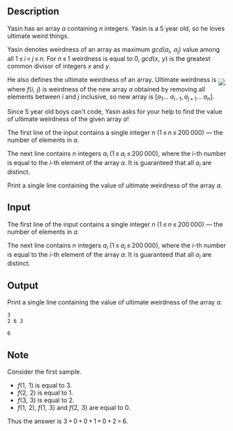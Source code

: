 ## Description

<div><p>Yasin has an array <span class="tex-span"><i>a</i></span> containing <span class="tex-span"><i>n</i></span> integers. Yasin is a 5 year old, so he loves ultimate weird things.</p><p>Yasin denotes <span class="tex-font-style-it">weirdness</span> of an array as maximum <span class="tex-span"><i>gcd</i>(<i>a</i><sub class="lower-index"><i>i</i></sub>,  <i>a</i><sub class="lower-index"><i>j</i></sub>)</span> value among all <span class="tex-span">1 ≤ <i>i</i> &lt; <i>j</i> ≤ <i>n</i></span>. For <span class="tex-span"><i>n</i> ≤ 1</span> weirdness is equal to <span class="tex-span">0</span>, <span class="tex-span"><i>gcd</i>(<i>x</i>,  <i>y</i>)</span> is the greatest common divisor of integers <span class="tex-span"><i>x</i></span> and <span class="tex-span"><i>y</i></span>.</p><p>He also defines the <span class="tex-font-style-it">ultimate weirdness</span> of an array. Ultimate weirdness is <img align="middle" class="tex-formula" src="file://Y33QEAQg.png" style="max-width: 100.0%;max-height: 100.0%;"> where <span class="tex-span"><i>f</i>(<i>i</i>,  <i>j</i>)</span> is weirdness of the new array <span class="tex-span"><i>a</i></span> obtained by removing all elements between <span class="tex-span"><i>i</i></span> and <span class="tex-span"><i>j</i></span> inclusive, so new array is <span class="tex-span">[<i>a</i><sub class="lower-index">1</sub>... <i>a</i><sub class="lower-index"><i>i</i> - 1</sub>, <i>a</i><sub class="lower-index"><i>j</i> + 1</sub>... <i>a</i><sub class="lower-index"><i>n</i></sub>]</span>.</p><p>Since 5 year old boys can't code, Yasin asks for your help to find the value of ultimate weirdness of the given array <span class="tex-span"><i>a</i></span>!</p></div><div class="input-specification"><p>The first line of the input contains a single integer <span class="tex-span"><i>n</i></span> (<span class="tex-span">1 ≤ <i>n</i> ≤ 200 000</span>)&nbsp;— the number of elements in <span class="tex-span"><i>a</i></span>.</p><p>The next line contains <span class="tex-span"><i>n</i></span> integers <span class="tex-span"><i>a</i><sub class="lower-index"><i>i</i></sub></span> (<span class="tex-span">1 ≤ <i>a</i><sub class="lower-index"><i>i</i></sub> ≤ 200 000</span>), where the <span class="tex-span"><i>i</i></span>-th number is equal to the <span class="tex-span"><i>i</i></span>-th element of the array <span class="tex-span"><i>a</i></span>. It is guaranteed that all <span class="tex-span"><i>a</i><sub class="lower-index"><i>i</i></sub></span> are distinct.</p></div><div class="output-specification"><p>Print a single line containing the value of ultimate weirdness of the array <span class="tex-span"><i>a</i></span>. </p></div>

## Input

<p>The first line of the input contains a single integer <span class="tex-span"><i>n</i></span> (<span class="tex-span">1 ≤ <i>n</i> ≤ 200 000</span>)&nbsp;— the number of elements in <span class="tex-span"><i>a</i></span>.</p><p>The next line contains <span class="tex-span"><i>n</i></span> integers <span class="tex-span"><i>a</i><sub class="lower-index"><i>i</i></sub></span> (<span class="tex-span">1 ≤ <i>a</i><sub class="lower-index"><i>i</i></sub> ≤ 200 000</span>), where the <span class="tex-span"><i>i</i></span>-th number is equal to the <span class="tex-span"><i>i</i></span>-th element of the array <span class="tex-span"><i>a</i></span>. It is guaranteed that all <span class="tex-span"><i>a</i><sub class="lower-index"><i>i</i></sub></span> are distinct.</p>

## Output

<p>Print a single line containing the value of ultimate weirdness of the array <span class="tex-span"><i>a</i></span>. </p>





```input1
3
2 6 3

```




```output1
6

```



## Note

<p>Consider the first sample.</p><ul> <li> <span class="tex-span"><i>f</i>(1,  1)</span> is equal to <span class="tex-span">3</span>. </li><li> <span class="tex-span"><i>f</i>(2,  2)</span> is equal to <span class="tex-span">1</span>. </li><li> <span class="tex-span"><i>f</i>(3,  3)</span> is equal to <span class="tex-span">2</span>. </li><li> <span class="tex-span"><i>f</i>(1,  2)</span>, <span class="tex-span"><i>f</i>(1,  3)</span> and <span class="tex-span"><i>f</i>(2,  3)</span> are equal to <span class="tex-span">0</span>. </li></ul> Thus the answer is <span class="tex-span">3 + 0 + 0 + 1 + 0 + 2 = 6</span>.
